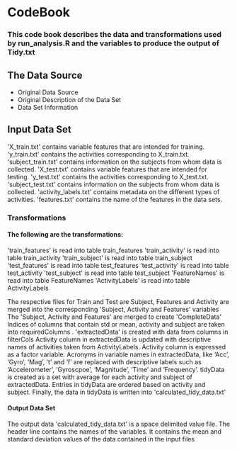 # CodeBook

### This code book describes the data and transformations used by run_analysis.R and the variables to produce the output of Tidy.txt
## The Data Source 

* Original Data Source
* Original Description of the Data Set
* Data Set Information


## Input Data Set

'X_train.txt' contains variable features that are intended for training.
'y_train.txt' contains the activities corresponding to X_train.txt.
'subject_train.txt' contains information on the subjects from whom data is collected.
'X_test.txt' contains variable features that are intended for testing.
'y_test.txt' contains the activities corresponding to X_test.txt.
'subject_test.txt' contains information on the subjects from whom data is collected.
'activity_labels.txt' contains metadata on the different types of activities.
'features.txt' contains the name of the features in the data sets.

### Transformations

#### The following are the transformations:
'train_features' is read into table train_features
'train_activity' is read into table train_activity
'train_subject' is read into table train_subject
'test_features' is read into table test_features
'test_activity' is read into table test_activity
'test_subject' is read into table test_subject
'FeatureNames' is read into table FeatureNames
'ActivityLabels' is read into table ActivityLabels

The respective files for Train and Test are Subject, Features and Activity are merged into the corresponding 'Subject, Activity and Features' variables
The 'Subject, Activity and Features' are merged to create 'CompleteData'
Indices of columns that contain std or mean, activity and subject are taken into requiredColumns .
'extractedData' is created with data from columns in filterCols
Activity column in extractedData is updated with descriptive names of activities taken from ActivityLabels. Activity column is expressed as a factor variable.
Acronyms in variable names in extractedData, like ‘Acc’, ‘Gyro’, ‘Mag’, ’t’ and ‘f’ are replaced with descriptive labels such as ‘Accelerometer’, ‘Gyroscpoe’, ‘Magnitude’, ‘Time’ and ‘Frequency’.
tidyData is created as a set with average for each activity and subject of extractedData. Entries in tidyData are ordered based on activity and subject.
Finally, the data in tidyData is written into 'calculated_tidy_data.txt'

#### Output Data Set

The output data 'calculated_tidy_data.txt' is a space delimited value file. The header line contains the names of the variables. It contains the mean and standard deviation values of the data contained in the input files
